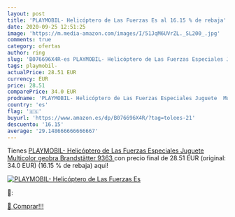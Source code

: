```yaml
---
layout: post
title: 'PLAYMOBIL- Helicóptero de Las Fuerzas Es al 16.15 % de rebaja'
date: 2020-09-25 12:51:25
image: 'https://m.media-amazon.com/images/I/51JqM6UVrZL._SL200_.jpg'
comments: true
category: ofertas
author: ring
slug: 'B076696X4R-es PLAYMOBIL- Helicóptero de Las Fuerzas Especiales Juguete...'
tags: playmobil-
actualPrice: 28.51 EUR
currency: EUR
price: 28.51
comparePrice: 34.0 EUR
prodname: 'PLAYMOBIL- Helicóptero de Las Fuerzas Especiales Juguete  Multicolor  geobra Brandstätter 9363 '
country: 'es'
flag: '🇪🇸'
buyurl: 'https://www.amazon.es/dp/B076696X4R/?tag=tolees-21'
descuento: '16.15'
average: '29.148666666666667'
---
```


Tienes [PLAYMOBIL- Helicóptero de Las Fuerzas Especiales Juguete  Multicolor  geobra Brandstätter 9363 ](https://www.amazon.es/dp/B076696X4R/?tag=tolees-21) con precio final de  28.51 EUR (original: 34.0 EUR) (16.15 %  de rebaja) aqui!

[![PLAYMOBIL- Helicóptero de Las Fuerzas Es](https://m.media-amazon.com/images/I/51JqM6UVrZL._SL200_.jpg)](https://www.amazon.es/dp/B076696X4R/?tag=tolees-21)

🔎:


[🛒 Comprar!!!](https://www.amazon.es/dp/B076696X4R/?tag=tolees-21)
